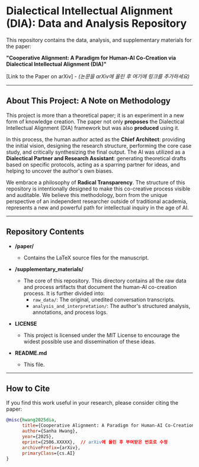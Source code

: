 # Dialectical Intellectual Alignment (DIA): Data and Analysis Repository

This repository contains the data, analysis, and supplementary materials for the paper:

**"Cooperative Alignment: A Paradigm for Human-AI Co-Creation via Dialectical Intellectual Alignment (DIA)"**

[Link to the Paper on arXiv] - *(논문을 arXiv에 올린 후 여기에 링크를 추가하세요)*

---

## About This Project: A Note on Methodology

This project is more than a theoretical paper; it is an experiment in a new form of knowledge creation. The paper not only **proposes** the Dialectical Intellectual Alignment (DIA) framework but was also **produced** using it.

In this process, the human author acted as the **Chief Architect**: providing the initial vision, designing the research structure, performing the core case study, and critically synthesizing the final output. The AI was utilized as a **Dialectical Partner and Research Assistant**: generating theoretical drafts based on specific protocols, acting as a sparring partner for ideas, and helping to uncover the author's own biases.

We embrace a philosophy of **Radical Transparency**. The structure of this repository is intentionally designed to make this co-creative process visible and auditable. We believe this methodology, born from the unique perspective of an independent researcher outside of traditional academia, represents a new and powerful path for intellectual inquiry in the age of AI.

---

## Repository Contents

*   **/paper/**
    *   Contains the LaTeX source files for the manuscript.

*   **/supplementary_materials/**
    *   The core of this repository. This directory contains all the raw data and process artifacts that document the human-AI co-creation process. It is further divided into:
        *   `raw_data/`: The original, unedited conversation transcripts.
        *   `analysis_and_interpretation/`: The author's structured analysis, annotations, and process logs.

*   **LICENSE**
    *   This project is licensed under the MIT License to encourage the widest possible use and dissemination of these ideas.

*   **README.md**
    *   This file.

---

## How to Cite

If you find this work useful in your research, please consider citing the paper:

```bibtex
@misc{hwang2025dia,
      title={Cooperative Alignment: A Paradigm for Human-AI Co-Creation via Dialectical Intellectual Alignment (DIA)}, 
      author={Sanha Hwang},
      year={2025},
      eprint={2506.XXXXX},  // arXiv에 올린 후 부여받은 번호로 수정
      archivePrefix={arXiv},
      primaryClass={cs.AI}
}